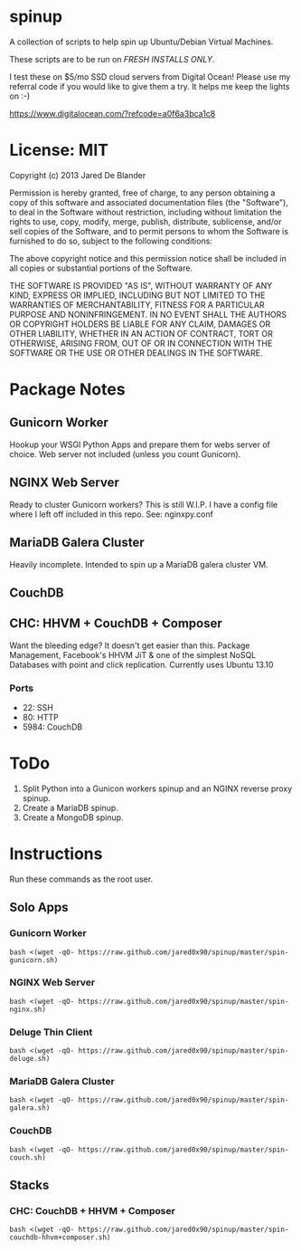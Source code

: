 # spinup

A collection of scripts to help spin up Ubuntu/Debian Virtual Machines.

These scripts are to be run on *FRESH INSTALLS ONLY*.

I test these on $5/mo SSD cloud servers from Digital Ocean! Please use my
referral code if you would like to give them a try. It helps me keep the
lights on :-)

https://www.digitalocean.com/?refcode=a0f6a3bca1c8

# License: MIT

Copyright (c) 2013 Jared De Blander

Permission is hereby granted, free of charge, to any person obtaining a copy of
this software and associated documentation files (the "Software"), to deal in
the Software without restriction, including without limitation the rights to
use, copy, modify, merge, publish, distribute, sublicense, and/or sell copies of
the Software, and to permit persons to whom the Software is furnished to do so,
subject to the following conditions:

The above copyright notice and this permission notice shall be included in all
copies or substantial portions of the Software.

THE SOFTWARE IS PROVIDED "AS IS", WITHOUT WARRANTY OF ANY KIND, EXPRESS OR
IMPLIED, INCLUDING BUT NOT LIMITED TO THE WARRANTIES OF MERCHANTABILITY, FITNESS
FOR A PARTICULAR PURPOSE AND NONINFRINGEMENT. IN NO EVENT SHALL THE AUTHORS OR
COPYRIGHT HOLDERS BE LIABLE FOR ANY CLAIM, DAMAGES OR OTHER LIABILITY, WHETHER
IN AN ACTION OF CONTRACT, TORT OR OTHERWISE, ARISING FROM, OUT OF OR IN
CONNECTION WITH THE SOFTWARE OR THE USE OR OTHER DEALINGS IN THE SOFTWARE.

# Package Notes

## Gunicorn Worker

Hookup your WSGI Python Apps and prepare them for webs server of choice. Web
server not included (unless you count Gunicorn).

## NGINX Web Server

Ready to cluster Gunicorn workers? This is still W.I.P. I have a config file
where I left off included in this repo. See: nginxpy.conf

## MariaDB Galera Cluster

Heavily incomplete. Intended to spin up a MariaDB galera cluster VM.

## CouchDB

## CHC: HHVM + CouchDB +  Composer
Want the bleeding edge? It doesn't get easier than this. Package Management,
Facebook's HHVM JiT & one of the simplest NoSQL Databases with point and click
replication. Currently uses Ubuntu 13.10

### Ports
* 22: SSH
* 80: HTTP
* 5984: CouchDB

# ToDo

1. Split Python into a Gunicon workers spinup and an NGINX reverse proxy spinup.
2. Create a MariaDB spinup.
3. Create a MongoDB spinup.

# Instructions

Run these commands as the root user.

## Solo Apps

### Gunicorn Worker

    bash <(wget -qO- https://raw.github.com/jared0x90/spinup/master/spin-gunicorn.sh)

### NGINX Web Server

    bash <(wget -qO- https://raw.github.com/jared0x90/spinup/master/spin-nginx.sh)

### Deluge Thin Client

    bash <(wget -qO- https://raw.github.com/jared0x90/spinup/master/spin-deluge.sh)

### MariaDB Galera Cluster

    bash <(wget -qO- https://raw.github.com/jared0x90/spinup/master/spin-galera.sh)

### CouchDB

    bash <(wget -qO- https://raw.github.com/jared0x90/spinup/master/spin-couch.sh)
## Stacks

### CHC: CouchDB + HHVM + Composer

    bash <(wget -qO- https://raw.github.com/jared0x90/spinup/master/spin-couchdb-hhvm+composer.sh)

